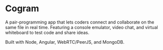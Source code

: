 # Cogram

A pair-programming app that lets coders connect and collaborate on the same file in real time. Featuring a console emulator, video chat, and virtual whiteboard to test code and share ideas.

Built with Node, Angular, WebRTC/PeerJS, and MongoDB.
